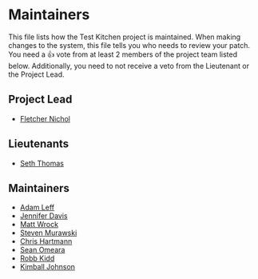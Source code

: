 # Maintainers

This file lists how the Test Kitchen project is maintained. When making changes
to the system, this file tells you who needs to review your patch. You need a :+1: vote
from at least 2 members of the project team listed below. Additionally, you need to not
receive a veto from the Lieutenant or the Project Lead.

## Project Lead

* [Fletcher Nichol](https://github.com/fnichol)

## Lieutenants
* [Seth Thomas](https://github.com/cheeseplus)

## Maintainers

* [Adam Leff](https://github.com/adamleff)
* [Jennifer Davis](https://github.com/iennae)
* [Matt Wrock](https://github.com/mwrock)
* [Steven Murawski](http://github.com/smurawski)
* [Chris Hartmann](https://github.com/chris-rock)
* [Sean Omeara](http://github.com/someara)
* [Robb Kidd](https://github.com/robbkidd)
* [Kimball Johnson](https://github.com/drrk)
